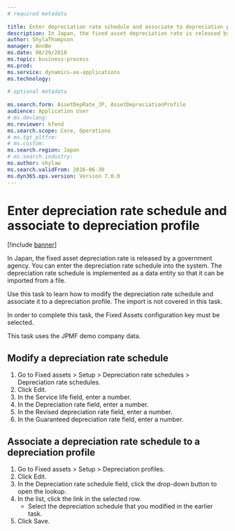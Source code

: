 ```yaml
--- 
# required metadata 
 
title: Enter depreciation rate schedule and associate to depreciation profile
description: In Japan, the fixed asset depreciation rate is released by a government agency. 
author: ShylaThompson
manager: AnnBe 
ms.date: 08/29/2018
ms.topic: business-process 
ms.prod:  
ms.service: dynamics-ax-applications 
ms.technology:  
 
# optional metadata 
 
ms.search.form: AssetDepRate_JP, AssetDepreciationProfile   
audience: Application User 
# ms.devlang:  
ms.reviewer: kfend
ms.search.scope: Core, Operations 
# ms.tgt_pltfrm:  
# ms.custom:  
ms.search.region: Japan
# ms.search.industry: 
ms.author: shylaw
ms.search.validFrom: 2016-06-30 
ms.dyn365.ops.version: Version 7.0.0 
---
```

# Enter depreciation rate schedule and associate to depreciation profile

[!include [banner](../../includes/banner.md)]

In Japan, the fixed asset depreciation rate is released by a government agency. You can enter the depreciation rate schedule into the system. The depreciation rate schedule is implemented as a data entity so that it can be imported from a file. 



Use this task to learn how to modify the depreciation rate schedule and associate it to a depreciation profile. The import is not covered in this task. 



In order to complete this task, the Fixed Assets configuration key must be selected.



This task uses the JPMF demo company data.


## Modify a depreciation rate schedule
1. Go to Fixed assets > Setup > Depreciation rate schedules > Depreciation rate schedules.
2. Click Edit.
3. In the Service life field, enter a number.
4. In the Depreciation rate field, enter a number.
5. In the Revised depreciation rate field, enter a number.
6. In the Guaranteed depreciation rate field, enter a number.

## Associate a depreciation rate schedule to a depreciation profile 
1. Go to Fixed assets > Setup > Depreciation profiles.
2. Click Edit.
3. In the Depreciation rate schedule field, click the drop-down button to open the lookup.
4. In the list, click the link in the selected row.
    * Select the depreciation schedule that you modified in the earlier task.  
5. Click Save.

